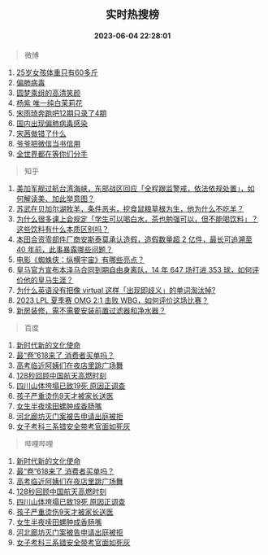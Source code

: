 <div align="center"><h2>实时热搜榜</h2><h4>2023-06-04 22:28:01</h4></div>

> 微博  

1. [25岁女孩体重只有60多斤](https://s.weibo.com/weibo?q=%2325%E5%B2%81%E5%A5%B3%E5%AD%A9%E4%BD%93%E9%87%8D%E5%8F%AA%E6%9C%8960%E5%A4%9A%E6%96%A4%23&t=31&band_rank=1&Refer=top)<br />
2. [偏肺病毒](https://s.weibo.com/weibo?q=%23%E5%81%8F%E8%82%BA%E7%97%85%E6%AF%92%23&t=31&band_rank=2&Refer=top)<br />
3. [圆梦乘组的高清笑颜](https://s.weibo.com/weibo?q=%23%E5%9C%86%E6%A2%A6%E4%B9%98%E7%BB%84%E7%9A%84%E9%AB%98%E6%B8%85%E7%AC%91%E9%A2%9C%23&t=31&band_rank=3&Refer=top)<br />
4. [杨紫 唯一纯白茉莉花](https://s.weibo.com/weibo?q=%E6%9D%A8%E7%B4%AB%20%E5%94%AF%E4%B8%80%E7%BA%AF%E7%99%BD%E8%8C%89%E8%8E%89%E8%8A%B1&t=31&band_rank=4&Refer=top)<br />
5. [宋雨琦奔跑吧12期只录了4期](https://s.weibo.com/weibo?q=%23%E5%AE%8B%E9%9B%A8%E7%90%A6%E5%A5%94%E8%B7%91%E5%90%A712%E6%9C%9F%E5%8F%AA%E5%BD%95%E4%BA%864%E6%9C%9F%23&t=31&band_rank=5&Refer=top)<br />
6. [国内出现偏肺病毒感染](https://s.weibo.com/weibo?q=%23%E5%9B%BD%E5%86%85%E5%87%BA%E7%8E%B0%E5%81%8F%E8%82%BA%E7%97%85%E6%AF%92%E6%84%9F%E6%9F%93%23&t=31&band_rank=6&Refer=top)<br />
7. [宋茜做错了什么](https://s.weibo.com/weibo?q=%E5%AE%8B%E8%8C%9C%E5%81%9A%E9%94%99%E4%BA%86%E4%BB%80%E4%B9%88&t=31&band_rank=7&Refer=top)<br />
8. [爷爷把微信当书信用](https://s.weibo.com/weibo?q=%E7%88%B7%E7%88%B7%E6%8A%8A%E5%BE%AE%E4%BF%A1%E5%BD%93%E4%B9%A6%E4%BF%A1%E7%94%A8&t=31&band_rank=8&Refer=top)<br />
9. [全世界都在等你们分手](https://s.weibo.com/weibo?q=%E5%85%A8%E4%B8%96%E7%95%8C%E9%83%BD%E5%9C%A8%E7%AD%89%E4%BD%A0%E4%BB%AC%E5%88%86%E6%89%8B&t=31&band_rank=9&Refer=top)<br />

> 知乎  

1. [美加军舰过航台湾海峡，东部战区回应「全程跟监警戒，依法依规处置」，如何解读美、加此举意图？](https://www.zhihu.com/question/604645738)<br />
2. [苏武在贝加尔湖牧羊，条件恶劣，挖食鼠粮草根为生，他为什么不吃羊？](https://www.zhihu.com/question/25483987)<br />
3. [为什么很多课上会规定「学生可以喝白水，茶也勉强可以，但不能喝饮料」？这些饮料有什么本质区别吗？](https://www.zhihu.com/question/601191918)<br />
4. [本田合资零部件厂商安斯泰莫承认造假，造假数量超 2 亿件，最长可追溯至 40 年前，此事暴露哪些问题？](https://www.zhihu.com/question/602979872)<br />
5. [电影《蜘蛛侠：纵横宇宙》有哪些亮点？](https://www.zhihu.com/question/504215688)<br />
6. [皇马官方宣布本泽马合同到期自由身离队，14 年 647 场打进 353 球，如何评价他的皇马生涯？](https://www.zhihu.com/question/604741814)<br />
7. [为什么英语没有把像 virtual 这样「出现即歧义」的单词淘汰掉?](https://www.zhihu.com/question/603452321)<br />
8. [2023 LPL 夏季赛 OMG 2:1 击败 WBG，如何评价这场比赛？](https://www.zhihu.com/question/604739881)<br />
9. [新房装修，需不需要安装前置过滤器和净水器？](https://www.zhihu.com/question/450419506)<br />

> 百度  

1. [新时代新的文化使命](https://www.baidu.com/s?wd=%E6%96%B0%E6%97%B6%E4%BB%A3%E6%96%B0%E7%9A%84%E6%96%87%E5%8C%96%E4%BD%BF%E5%91%BD&sa=fyb_news&rsv_dl=fyb_news)<br />
2. [最“卷”618来了 消费者买单吗？](https://www.baidu.com/s?wd=%E6%9C%80%E2%80%9C%E5%8D%B7%E2%80%9D618%E6%9D%A5%E4%BA%86+%E6%B6%88%E8%B4%B9%E8%80%85%E4%B9%B0%E5%8D%95%E5%90%97%EF%BC%9F&sa=fyb_news&rsv_dl=fyb_news)<br />
3. [高考临近阿姨们在夜店里跳广场舞](https://www.baidu.com/s?wd=%E9%AB%98%E8%80%83%E4%B8%B4%E8%BF%91%E9%98%BF%E5%A7%A8%E4%BB%AC%E5%9C%A8%E5%A4%9C%E5%BA%97%E9%87%8C%E8%B7%B3%E5%B9%BF%E5%9C%BA%E8%88%9E&sa=fyb_news&rsv_dl=fyb_news)<br />
4. [128秒回顾中国航天高燃时刻](https://www.baidu.com/s?wd=128%E7%A7%92%E5%9B%9E%E9%A1%BE%E4%B8%AD%E5%9B%BD%E8%88%AA%E5%A4%A9%E9%AB%98%E7%87%83%E6%97%B6%E5%88%BB&sa=fyb_news&rsv_dl=fyb_news)<br />
5. [四川山体垮塌已致19死 原因正调查](https://www.baidu.com/s?wd=%E5%9B%9B%E5%B7%9D%E5%B1%B1%E4%BD%93%E5%9E%AE%E5%A1%8C%E5%B7%B2%E8%87%B419%E6%AD%BB+%E5%8E%9F%E5%9B%A0%E6%AD%A3%E8%B0%83%E6%9F%A5&sa=fyb_news&rsv_dl=fyb_news)<br />
6. [孩子严重烫伤9天才被家长送医](https://www.baidu.com/s?wd=%E5%AD%A9%E5%AD%90%E4%B8%A5%E9%87%8D%E7%83%AB%E4%BC%A49%E5%A4%A9%E6%89%8D%E8%A2%AB%E5%AE%B6%E9%95%BF%E9%80%81%E5%8C%BB&sa=fyb_news&rsv_dl=fyb_news)<br />
7. [女生半夜嗦田螺肿成香肠嘴](https://www.baidu.com/s?wd=%E5%A5%B3%E7%94%9F%E5%8D%8A%E5%A4%9C%E5%97%A6%E7%94%B0%E8%9E%BA%E8%82%BF%E6%88%90%E9%A6%99%E8%82%A0%E5%98%B4&sa=fyb_news&rsv_dl=fyb_news)<br />
8. [河北廊坊灭门案被告申请出庭被拒](https://www.baidu.com/s?wd=%E6%B2%B3%E5%8C%97%E5%BB%8A%E5%9D%8A%E7%81%AD%E9%97%A8%E6%A1%88%E8%A2%AB%E5%91%8A%E7%94%B3%E8%AF%B7%E5%87%BA%E5%BA%AD%E8%A2%AB%E6%8B%92&sa=fyb_news&rsv_dl=fyb_news)<br />
9. [女子考科三系错安全带考官面如死灰](https://www.baidu.com/s?wd=%E5%A5%B3%E5%AD%90%E8%80%83%E7%A7%91%E4%B8%89%E7%B3%BB%E9%94%99%E5%AE%89%E5%85%A8%E5%B8%A6%E8%80%83%E5%AE%98%E9%9D%A2%E5%A6%82%E6%AD%BB%E7%81%B0&sa=fyb_news&rsv_dl=fyb_news)<br />

> 哔哩哔哩  

1. [新时代新的文化使命](https://www.baidu.com/s?wd=%E6%96%B0%E6%97%B6%E4%BB%A3%E6%96%B0%E7%9A%84%E6%96%87%E5%8C%96%E4%BD%BF%E5%91%BD&sa=fyb_news&rsv_dl=fyb_news)<br />
2. [最“卷”618来了 消费者买单吗？](https://www.baidu.com/s?wd=%E6%9C%80%E2%80%9C%E5%8D%B7%E2%80%9D618%E6%9D%A5%E4%BA%86+%E6%B6%88%E8%B4%B9%E8%80%85%E4%B9%B0%E5%8D%95%E5%90%97%EF%BC%9F&sa=fyb_news&rsv_dl=fyb_news)<br />
3. [高考临近阿姨们在夜店里跳广场舞](https://www.baidu.com/s?wd=%E9%AB%98%E8%80%83%E4%B8%B4%E8%BF%91%E9%98%BF%E5%A7%A8%E4%BB%AC%E5%9C%A8%E5%A4%9C%E5%BA%97%E9%87%8C%E8%B7%B3%E5%B9%BF%E5%9C%BA%E8%88%9E&sa=fyb_news&rsv_dl=fyb_news)<br />
4. [128秒回顾中国航天高燃时刻](https://www.baidu.com/s?wd=128%E7%A7%92%E5%9B%9E%E9%A1%BE%E4%B8%AD%E5%9B%BD%E8%88%AA%E5%A4%A9%E9%AB%98%E7%87%83%E6%97%B6%E5%88%BB&sa=fyb_news&rsv_dl=fyb_news)<br />
5. [四川山体垮塌已致19死 原因正调查](https://www.baidu.com/s?wd=%E5%9B%9B%E5%B7%9D%E5%B1%B1%E4%BD%93%E5%9E%AE%E5%A1%8C%E5%B7%B2%E8%87%B419%E6%AD%BB+%E5%8E%9F%E5%9B%A0%E6%AD%A3%E8%B0%83%E6%9F%A5&sa=fyb_news&rsv_dl=fyb_news)<br />
6. [孩子严重烫伤9天才被家长送医](https://www.baidu.com/s?wd=%E5%AD%A9%E5%AD%90%E4%B8%A5%E9%87%8D%E7%83%AB%E4%BC%A49%E5%A4%A9%E6%89%8D%E8%A2%AB%E5%AE%B6%E9%95%BF%E9%80%81%E5%8C%BB&sa=fyb_news&rsv_dl=fyb_news)<br />
7. [女生半夜嗦田螺肿成香肠嘴](https://www.baidu.com/s?wd=%E5%A5%B3%E7%94%9F%E5%8D%8A%E5%A4%9C%E5%97%A6%E7%94%B0%E8%9E%BA%E8%82%BF%E6%88%90%E9%A6%99%E8%82%A0%E5%98%B4&sa=fyb_news&rsv_dl=fyb_news)<br />
8. [河北廊坊灭门案被告申请出庭被拒](https://www.baidu.com/s?wd=%E6%B2%B3%E5%8C%97%E5%BB%8A%E5%9D%8A%E7%81%AD%E9%97%A8%E6%A1%88%E8%A2%AB%E5%91%8A%E7%94%B3%E8%AF%B7%E5%87%BA%E5%BA%AD%E8%A2%AB%E6%8B%92&sa=fyb_news&rsv_dl=fyb_news)<br />
9. [女子考科三系错安全带考官面如死灰](https://www.baidu.com/s?wd=%E5%A5%B3%E5%AD%90%E8%80%83%E7%A7%91%E4%B8%89%E7%B3%BB%E9%94%99%E5%AE%89%E5%85%A8%E5%B8%A6%E8%80%83%E5%AE%98%E9%9D%A2%E5%A6%82%E6%AD%BB%E7%81%B0&sa=fyb_news&rsv_dl=fyb_news)<br />
